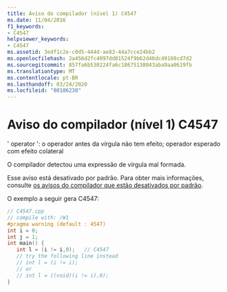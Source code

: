 ```yaml
---
title: Aviso do compilador (nível 1) C4547
ms.date: 11/04/2016
f1_keywords:
- C4547
helpviewer_keywords:
- C4547
ms.assetid: 3edf1c2e-c0d5-444d-ae83-44a7cce24bb2
ms.openlocfilehash: 2a456d2fc4097dd01524f9b62d46dc49160cd7d2
ms.sourcegitcommit: 857fa6b530224fa6c18675138043aba9aa0619fb
ms.translationtype: MT
ms.contentlocale: pt-BR
ms.lasthandoff: 03/24/2020
ms.locfileid: "80186238"
---
```

# <a name="compiler-warning-level-1-c4547"></a>Aviso do compilador (nível 1) C4547

' operator ': o operador antes da vírgula não tem efeito; operador esperado com efeito colateral

O compilador detectou uma expressão de vírgula mal formada.

Esse aviso está desativado por padrão. Para obter mais informações, consulte [os avisos do compilador que estão desativados por padrão](../../preprocessor/compiler-warnings-that-are-off-by-default.md).

O exemplo a seguir gera C4547:

```cpp
// C4547.cpp
// compile with: /W1
#pragma warning (default : 4547)
int i = 0;
int j = 1;
int main() {
   int l = (i != i,0);   // C4547
   // try the following line instead
   // int l = (i != i);
   // or
   // int l = ((void)(i != i),0);
}
```
